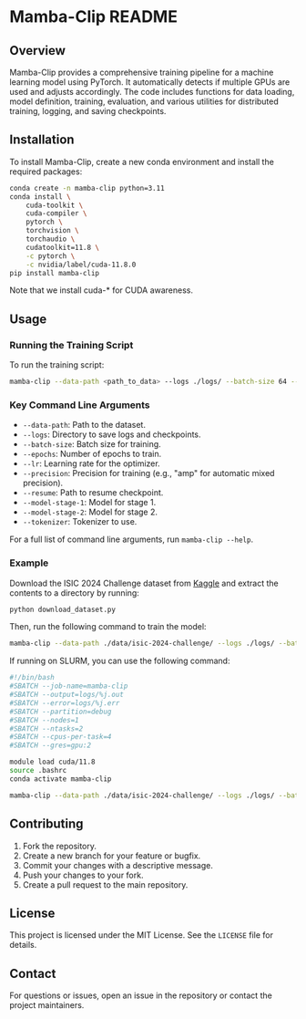 # Mamba-Clip README

## Overview

Mamba-Clip provides a comprehensive training pipeline for a machine learning model using PyTorch. It automatically detects if multiple GPUs are used and adjusts accordingly. The code includes functions for data loading, model definition, training, evaluation, and various utilities for distributed training, logging, and saving checkpoints.

## Installation

To install Mamba-Clip, create a new conda environment and install the required packages:
```sh
conda create -n mamba-clip python=3.11
conda install \
    cuda-toolkit \
    cuda-compiler \
    pytorch \
    torchvision \
    torchaudio \
    cudatoolkit=11.8 \
    -c pytorch \
    -c nvidia/label/cuda-11.8.0
pip install mamba-clip
```
Note that we install cuda-* for CUDA awareness.

## Usage

### Running the Training Script

To run the training script:

```sh
mamba-clip --data-path <path_to_data> --logs ./logs/ --batch-size 64 --epochs 10
```

### Key Command Line Arguments

- `--data-path`: Path to the dataset.
- `--logs`: Directory to save logs and checkpoints.
- `--batch-size`: Batch size for training.
- `--epochs`: Number of epochs to train.
- `--lr`: Learning rate for the optimizer.
- `--precision`: Precision for training (e.g., "amp" for automatic mixed precision).
- `--resume`: Path to resume checkpoint.
- `--model-stage-1`: Model for stage 1.
- `--model-stage-2`: Model for stage 2.
- `--tokenizer`: Tokenizer to use.

For a full list of command line arguments, run `mamba-clip --help`.

### Example

Download the ISIC 2024 Challenge dataset from
[Kaggle](https://www.kaggle.com/c/isic-2024-challenge/data) and extract
the contents to a directory by running:

```sh
python download_dataset.py
```

Then, run the following command to train the model:

```sh
mamba-clip --data-path ./data/isic-2024-challenge/ --logs ./logs/ --batch-size 64 --epochs 10 --lr 1e-4 --precision amp --model-stage-1 microsoft/BiomedCLIP-PubMedBERT_256-vit_base_patch16_224 --model-stage-2 ClipClassifier --tokenizer hf-hub:microsoft/BiomedCLIP-PubMedBERT_256-vit_base_patch16_224
```

If running on SLURM, you can use the following command:

```sh
#!/bin/bash
#SBATCH --job-name=mamba-clip
#SBATCH --output=logs/%j.out
#SBATCH --error=logs/%j.err
#SBATCH --partition=debug
#SBATCH --nodes=1
#SBATCH --ntasks=2
#SBATCH --cpus-per-task=4
#SBATCH --gres=gpu:2

module load cuda/11.8
source .bashrc
conda activate mamba-clip

mamba-clip --data-path ./data/isic-2024-challenge/ --logs ./logs/ --batch-size 64 --epochs 10 --lr 1e-4 --precision amp --model-stage-1 microsoft/BiomedCLIP-PubMedBERT_256-vit_base_patch16_224 --model-stage-2 ClipClassifier --tokenizer hf-hub:microsoft/BiomedCLIP-PubMedBERT_256-vit_base_patch16_224
```

## Contributing

1. Fork the repository.
2. Create a new branch for your feature or bugfix.
3. Commit your changes with a descriptive message.
4. Push your changes to your fork.
5. Create a pull request to the main repository.

## License

This project is licensed under the MIT License. See the `LICENSE` file for details.

## Contact

For questions or issues, open an issue in the repository or contact the project maintainers.
